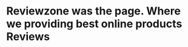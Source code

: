 <h1>Reviewzone was the page. Where we providing best online products Reviews</h1>







 






 












































































